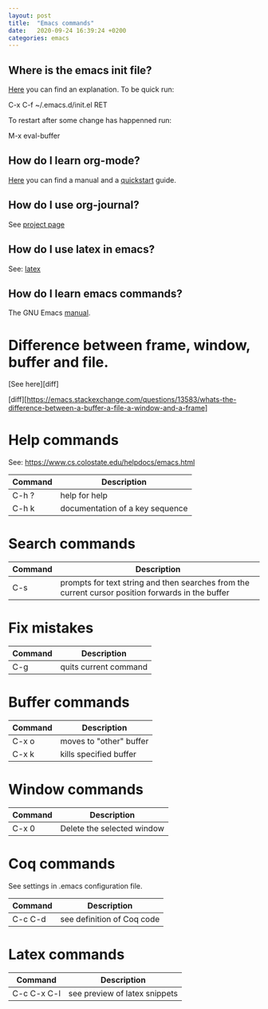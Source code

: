 ```yaml
---
layout: post
title:  "Emacs commands"
date:   2020-09-24 16:39:24 +0200
categories: emacs
---
```


## Where is the emacs init file?  

[Here][init] you can find an explanation. To be quick run:

 C-x C-f ~/.emacs.d/init.el RET

 To restart after some change has happenned run:
 
  M-x eval-buffer

## How do I learn org-mode?  

[Here][org] you can find a manual and a [quickstart][quick] guide.

## How do I use org-journal?

See [project page][journal]

## How do I use latex in emacs?

See: [latex][latex]

## How do I learn emacs commands?  

The GNU Emacs [manual][gnu].

# Difference between frame, window, buffer and file.

[See here][diff]

[diff][https://emacs.stackexchange.com/questions/13583/whats-the-difference-between-a-buffer-a-file-a-window-and-a-frame]

# Help commands  

See: https://www.cs.colostate.edu/helpdocs/emacs.html

| Command  | Description                     |
| ---------| ------------------------------- |
| C-h ?    | help for help                   |
| C-h k    | documentation of a key sequence |

# Search commands  

| Command  | Description |
| ------------- | ------------- |
| C-s |  prompts for text string and then searches from the current cursor position forwards in the buffer  |

# Fix mistakes  

| Command       | Description   |
| ------------- | ------------- |
| C-g           | quits current command |


# Buffer commands 

| Command       | Description   |
| ------------- | ------------- |
| C-x o         | moves to "other" buffer |
| C-x k         | kills specified buffer |

# Window commands

| Command       | Description   |
| ------------- | ------------- |
| C-x 0         | Delete the selected window  |

# Coq commands  

See settings in .emacs configuration file.

| Command       | Description |
| ------------- | ------------- |
| C-c C-d       | see definition of Coq code |

# Latex commands

| Command       | Description |
| ------------- | ------------- |
| C-c C-x C-l   | see preview of latex snippets |

[init]: https://www.emacswiki.org/emacs/InitFile
[quick]: https://orgmode.org/quickstart.html
[org]: https://orgmode.org/
[gnu]: https://www.gnu.org/software/emacs/manual/html_node/emacs/index.html
[journal]: https://github.com/bastibe/org-journal
[latex]: https://opensource.com/article/20/4/emacs-org-mode